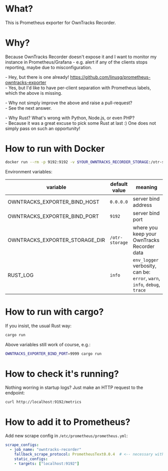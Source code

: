 # What?

This is Prometheus exporter for OwnTracks Recorder.

# Why?

Because OwnTracks Recorder doesn't expose it and I want to monitor my instance in Prometheus/Grafana - e.g. alert if any of the clients stops reporting, maybe due to misconfiguration.

\- Hey, but there is one already! https://github.com/linusg/prometheus-owntracks-exporter  
\- Yes, but I'd like to have per-client separation with Prometheus labels, which the above is missing.  

\- Why not simply improve the above and raise a pull-request?  
\- See the next answer.

\- Why Rust? What's wrong with Python, Node.js, or even PHP?  
\- Because it was a great excuse to pick some Rust at last :) One does not simply pass on such an opportunity!

# How to run with Docker

```bash
docker run --rm -p 9192:9192 -v $YOUR_OWNTRACKS_RECORDER_STORAGE:/otr-storage:ro moczulski/owntracks-exporter
```

Environment variables:

| variable                       | default value  | meaning                                                                   |
|--------------------------------|----------------|---------------------------------------------------------------------------|
| OWNTRACKS_EXPORTER_BIND_HOST   | `0.0.0.0`      | server bind address                                                       |
| OWNTRACKS_EXPORTER_BIND_PORT   | `9192`         | server bind port                                                          |
| OWNTRACKS_EXPORTER_STORAGE_DIR | `/otr-storage` | where you keep your OwnTracks Recorder data                               |
| RUST_LOG                       | `info`         | `env_logger` verbosity, can be: `error`, `warn`, `info`, `debug`, `trace` |

# How to run with cargo?

If you insist, the usual Rust way:

```bash
cargo run
```

Above variables still work of course, e.g.:

```bash
OWNTRACKS_EXPORTER_BIND_PORT=9999 cargo run
```

# How to check it's running?

Nothing worring in startup logs? Just make an HTTP request to the endpoint:

```
curl http://localhost:9192/metrics
```

# How to add it to Prometheus?

Add new scrape config in `/etc/prometheus/prometheus.yml`:

```yaml
scrape_configs:
  - job_name: "owntracks-recorder"
    fallback_scrape_protocol: PrometheusText0.0.4  # <-- necessary with Prometheus 3.x
    static_configs:
    - targets: ["localhost:9192"]
```
